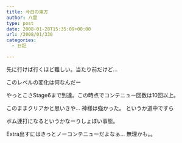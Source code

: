 ```yaml
---
title: 今日の東方
author: 八雲
type: post
date: 2008-01-28T15:35:09+00:00
url: /2008/01/330
categories:
  - 日記

---
```

先に行けば行くほど難しい。当たり前だけど…
  
このレベルの変化は何なんだー
  
やっとこさStage6まで到達。この時点でコンテニュー回数は10回以上。
  
このままクリアかと思いきや… 神様は強かった。 というか道中ですら
  
ボム連打になるというかなーりしょぼい事態。

Extra出すにはきっとノーコンテニューだよなぁ… 無理かも。。